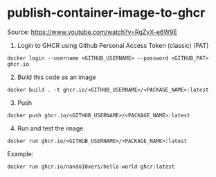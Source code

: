 # publish-container-image-to-ghcr
Source: https://www.youtube.com/watch?v=RgZyX-e6W9E

1. Login to GHCR using Github Personal Access Token (classic) (PAT)
```
docker login --username <GITHUB_USERNAME> --password <GITHUB_PAT> ghcr.io
```

2. Build this code as an image
```
docker build . -t ghcr.io/<GITHUB_USERNAME>/<PACKAGE_NAME>:latest
```

3. Push
```
docker push ghcr.io/<GITHUB_USERNAME>/<PACKAGE_NAME>:latest
```

4. Run and test the image
```
docker run ghcr.io/<GITHUB_USERNAME>/<PACKAGE_NAME>:latest
```

Example: 
```
docker run ghcr.io/nando10xers/hello-world-ghcr:latest
```